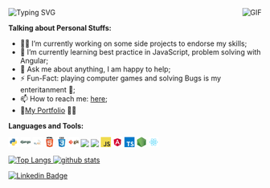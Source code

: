 ![Typing SVG](https://readme-typing-svg.herokuapp.com/?font=Architects+Daughter&color=000000&size=30&lines=Hey!+It%27s+Nigar!+%F0%9F%91%8B;I%27m+a+FullStack+Developer)
<img align="right" alt="GIF" src="https://media.giphy.com/media/RbDKaczqWovIugyJmW/giphy.gif" />

**Talking about Personal Stuffs:**

- 👨‍💻 I’m currently working on some side projects to endorse my skills;
- 🌱 I’m currently learning best practice in JavaScript, problem solving with Angular;
- 💬 Ask me about anything, I am happy to help;
- ⚡️ Fun-Fact: playing computer games and solving Bugs is my enteritanment 🤗;
- 📫 How to reach me: [here](https://github.com/nigarkhan12/nigarkhan12/issues);
- 📝[My Portfolio]() 👨‍💻

**Languages and Tools:**

<code><img height="20" src="https://raw.githubusercontent.com/github/explore/80688e429a7d4ef2fca1e82350fe8e3517d3494d/topics/python/python.png"></code>
<code><img height="20" src="https://raw.githubusercontent.com/github/explore/80688e429a7d4ef2fca1e82350fe8e3517d3494d/topics/django/django.png"></code>
<code><img height="20" src="https://raw.githubusercontent.com/github/explore/80688e429a7d4ef2fca1e82350fe8e3517d3494d/topics/mysql/mysql.png"></code>
<code><img height="20" src="https://raw.githubusercontent.com/github/explore/80688e429a7d4ef2fca1e82350fe8e3517d3494d/topics/html/html.png"></code>
<code><img height="20" src="https://raw.githubusercontent.com/github/explore/80688e429a7d4ef2fca1e82350fe8e3517d3494d/topics/css/css.png"></code>
<code><img height="20" src="https://raw.githubusercontent.com/github/explore/80688e429a7d4ef2fca1e82350fe8e3517d3494d/topics/git/git.png"></code>
<code><img height="20" src="https://www.postgresql.org/favicon.ico"></code>
<code><img height="20" src="https://www.servicenow.com/content/dam/servicenow-assets/public/en-us/images/og-images/favicon.ico"></code>
<code><img height="20" src="https://raw.githubusercontent.com/github/explore/80688e429a7d4ef2fca1e82350fe8e3517d3494d/topics/javascript/javascript.png"></code>
<code><img height="20" src="https://raw.githubusercontent.com/github/explore/80688e429a7d4ef2fca1e82350fe8e3517d3494d/topics/angular/angular.png"></code>
<code><img height="20" src="https://raw.githubusercontent.com/github/explore/80688e429a7d4ef2fca1e82350fe8e3517d3494d/topics/typescript/typescript.png"></code>
<code><img height="20" src="https://raw.githubusercontent.com/github/explore/80688e429a7d4ef2fca1e82350fe8e3517d3494d/topics/nodejs/nodejs.png"></code>
<code><img height="20" src="https://raw.githubusercontent.com/github/explore/80688e429a7d4ef2fca1e82350fe8e3517d3494d/topics/react/react.png"></code>

<!--
**baselrabia/baselrabia** is a ✨ _special_ ✨ repository because its `README.md` (this file) appears on your GitHub profile.

Here are some ideas to get you started:

- 🔭 I’m currently working on ...
- 🌱 I’m currently learning ...
- 👯 I’m looking to collaborate on ...
- 🤔 I’m looking for help with ...
- 💬 Ask me about ...
- 📫 How to reach me: ...
- 😄 Pronouns: ...
- ⚡ Fun fact: ...
-->

[ ![Top Langs](https://github-readme-stats.vercel.app/api/top-langs/?username=nigarkhan12&layout=compact&theme=github_dark&langs_count=10)
![github stats](https://github-readme-stats.vercel.app/api?username=nigarkhan12&theme=radical&show_icons=true)](https://github-readme-stats.vercel.app/api/top-langs/?username=nigarkhan12&theme=radical&show_icons=true)

[![Linkedin Badge](https://img.shields.io/badge/-Nigar-292929?style=flat-square&logo=Linkedin&logoColor=blue&link=https://www.linkedin.com/in/nigar-khan/)](https://www.linkedin.com/in/nigar-khan/)

<!-- ![profile](https://gpvc.arturio.dev/baselrabia)-->
